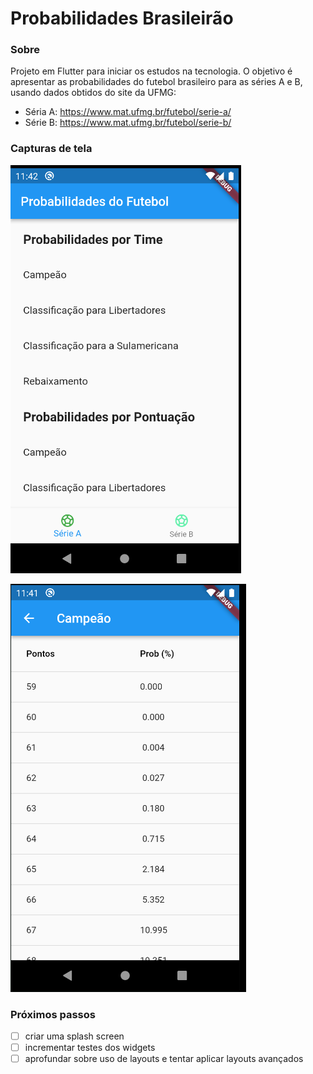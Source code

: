 # Probabilidades Brasileirão

### Sobre

Projeto em Flutter para iniciar os estudos na tecnologia.
O objetivo é apresentar as probabilidades do futebol brasileiro para as séries A e B,
usando dados obtidos do site da UFMG:

- Séria A: https://www.mat.ufmg.br/futebol/serie-a/
- Série B: https://www.mat.ufmg.br/futebol/serie-b/

### Capturas de tela

![img.png](.docs/print-tela-inicial.png)

![img.png](.docs/print-campeao-por-pontuacao.png)

### Próximos passos

- [ ] criar uma splash screen
- [ ] incrementar testes dos widgets
- [ ] aprofundar sobre uso de layouts e tentar aplicar layouts avançados
